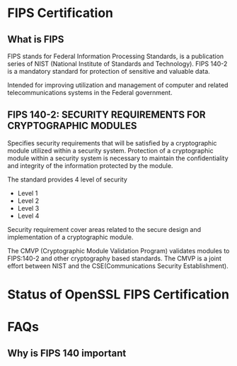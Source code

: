 # FIPS Certification
## What is FIPS
FIPS stands for Federal Information Processing Standards, is a publication
series of NIST (National Institute of Standards and Technology). FIPS 140-2 is a
mandatory standard for protection of sensitive and valuable data.

Intended for improving utilization and management of computer and related
telecommunications systems in the Federal government.

## FIPS 140-2: SECURITY REQUIREMENTS FOR CRYPTOGRAPHIC MODULES

Specifies security requirements that will be satisfied by a cryptographic module
utilized within a security system. Protection of a cryptographic module within a
security system is necessary to maintain the confidentiality and integrity of
the information protected by the module.

The standard provides 4 level of security
 - Level 1
 - Level 2
 - Level 3
 - Level 4
 
Security requirement cover areas related to the secure design and implementation
of a cryptographic module.

The CMVP (Cryptographic Module Validation Program) validates modules to
FIPS:140-2 and other cryptography based standards. The CMVP is a joint effort
between NIST and the CSE(Communications Security Establishment).



# Status of OpenSSL FIPS Certification

# FAQs
## Why is FIPS 140 important



